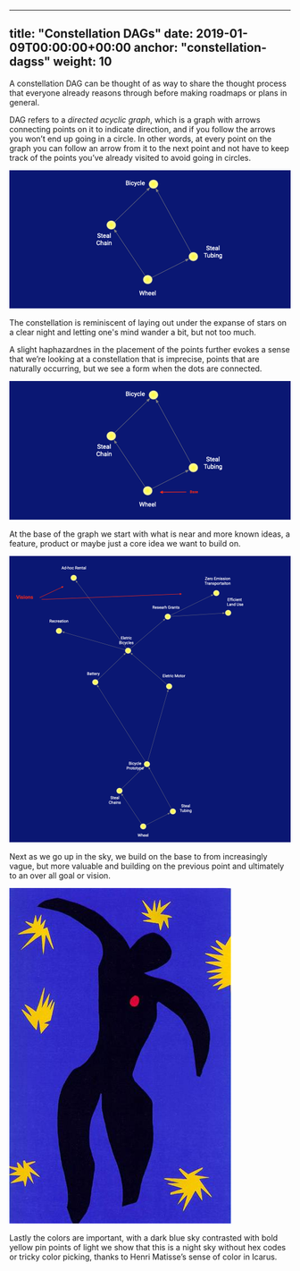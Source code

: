 

---
title: "Constellation DAGs"
date: 2019-01-09T00:00:00+00:00
anchor: "constellation-dagss"
weight: 10
---

A constellation DAG can be thought of as way to share the thought process that everyone already reasons through before making roadmaps or plans in general.

DAG refers to a *directed acyclic graph*, which is a graph with arrows connecting points on it to indicate direction, and if you follow the arrows you won’t end up going in a circle. In other words, at every point on the graph you can follow an arrow from it to the next point and not have to keep track of the points you’ve already visited to avoid going in circles. 

![](images/constellation-dags-1.png)

The constellation is reminiscent of laying out under the expanse of stars on a clear night and letting one's mind wander a bit, but not too much.

A slight haphazardnes in the placement of the points further evokes a sense that we’re looking at a constellation that is imprecise, points that are naturally occurring, but we see a form when the dots are connected.

![](images/constellation-dags-2.png)

At the base of the graph we start with what is near and more known ideas, a feature, product or maybe just a core idea we want to build on.

![](images/constellation-dags-3.png)

Next as we go up in the sky, we build on the base to from increasingly vague, but more valuable and building on the previous point and ultimately to an over all goal or vision. 

![](images/icarus-1944.jpg)

Lastly the colors are important, with a dark blue sky contrasted with bold yellow pin points of light we show that this is a night sky without hex codes or tricky color picking, thanks to Henri Matisse’s sense of color in Icarus.

